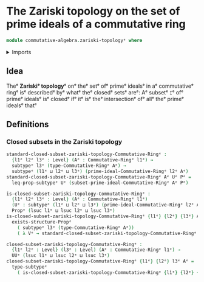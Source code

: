 # The Zariski topology on the set of prime ideals of a commutative ring

```agda
module commutative-algebra.zariski-topologyᵉ where
```

<details><summary>Imports</summary>

```agda
open import commutative-algebra.commutative-ringsᵉ
open import commutative-algebra.prime-ideals-commutative-ringsᵉ

open import foundation.existential-quantificationᵉ
open import foundation.identity-typesᵉ
open import foundation.propositionsᵉ
open import foundation.subtypesᵉ
open import foundation.universe-levelsᵉ
```

</details>

## Idea

Theᵉ **Zariskiᵉ topology**ᵉ onᵉ theᵉ setᵉ ofᵉ primeᵉ idealsᵉ in aᵉ commutativeᵉ ringᵉ isᵉ
describedᵉ byᵉ whatᵉ theᵉ closedᵉ setsᵉ areᵉ: Aᵉ subsetᵉ `I`ᵉ ofᵉ primeᵉ idealsᵉ isᵉ closedᵉ ifᵉ
itᵉ isᵉ theᵉ intersectionᵉ ofᵉ allᵉ theᵉ primeᵉ idealsᵉ thatᵉ

## Definitions

### Closed subsets in the Zariski topology

```agda
standard-closed-subset-zariski-topology-Commutative-Ringᵉ :
  {l1ᵉ l2ᵉ l3ᵉ : Level} (Aᵉ : Commutative-Ringᵉ l1ᵉ) →
  subtypeᵉ l3ᵉ (type-Commutative-Ringᵉ Aᵉ) →
  subtypeᵉ (l1ᵉ ⊔ l2ᵉ ⊔ l3ᵉ) (prime-ideal-Commutative-Ringᵉ l2ᵉ Aᵉ)
standard-closed-subset-zariski-topology-Commutative-Ringᵉ Aᵉ Uᵉ Pᵉ =
  leq-prop-subtypeᵉ Uᵉ (subset-prime-ideal-Commutative-Ringᵉ Aᵉ Pᵉ)

is-closed-subset-zariski-topology-Commutative-Ringᵉ :
  {l1ᵉ l2ᵉ l3ᵉ : Level} (Aᵉ : Commutative-Ringᵉ l1ᵉ)
  (Uᵉ : subtypeᵉ (l1ᵉ ⊔ l2ᵉ ⊔ l3ᵉ) (prime-ideal-Commutative-Ringᵉ l2ᵉ Aᵉ)) →
  Propᵉ (lsuc l1ᵉ ⊔ lsuc l2ᵉ ⊔ lsuc l3ᵉ)
is-closed-subset-zariski-topology-Commutative-Ringᵉ {l1ᵉ} {l2ᵉ} {l3ᵉ} Aᵉ Uᵉ =
  exists-structure-Propᵉ
    ( subtypeᵉ l3ᵉ (type-Commutative-Ringᵉ Aᵉ))
    ( λ Vᵉ → standard-closed-subset-zariski-topology-Commutative-Ringᵉ Aᵉ Vᵉ ＝ᵉ Uᵉ)

closed-subset-zariski-topology-Commutative-Ringᵉ :
  {l1ᵉ l2ᵉ : Level} (l3ᵉ : Level) (Aᵉ : Commutative-Ringᵉ l1ᵉ) →
  UUᵉ (lsuc l1ᵉ ⊔ lsuc l2ᵉ ⊔ lsuc l3ᵉ)
closed-subset-zariski-topology-Commutative-Ringᵉ {l1ᵉ} {l2ᵉ} l3ᵉ Aᵉ =
  type-subtypeᵉ
    ( is-closed-subset-zariski-topology-Commutative-Ringᵉ {l1ᵉ} {l2ᵉ} {l3ᵉ} Aᵉ)
```